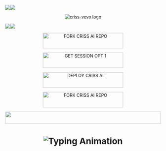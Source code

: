 <a><img src='https://i.imgur.com/LyHic3i.gif'/></a><a><img src='https://i.imgur.com/LyHic3i.gif'/></a>

<p align="center">
  <a href="https://github.com/criss-vevo">
    <img alt="criss-vevo logo"  src="https://res.cloudinary.com/dgy2dutjs/image/upload/v1751624587/url.crissvevo.co.tz/IMG_2353_fze42l.jpg">
  </a>
</p>

<a><img src='https://i.imgur.com/LyHic3i.gif'/></a><a><img src='https://i.imgur.com/LyHic3i.gif'/></a>

<p align="center">
  <a href="https://github.com/criss-vevo/CRISS-AI/fork">
    <img title="FORK CRISS AI REPO" src="https://img.shields.io/badge/📁_FORK_CRISS_AI_REPO-000000?style=for-the-badge&logo=files&logoColor=white&color=FFA500" width="260" height="50"/>
  </a>
  </p>

<!-- Action Buttons -->
<p align="center">
  <a href="https://pair.crissvevo.co.tz">
    <img title="GET SESSION OPT 1" src="https://img.shields.io/badge/🔑_GET_CRISS_AI_SESSION-000000?style=for-the-badge&logo=quantum&logoColor=white&color=skyblue" width="260" height="50"/>
  </a>
</p>

<p align="center">
  <a href="https://ai-deploy.crissvevo.co.tz">
    <img title="DEPLOY CRISS AI" src="https://img.shields.io/badge/🚀_DEPLOY_ON_HEROKU-000000?style=for-the-badge&logo=heroku&logoColor=white&color=FF00FF" width="260" height="50"/>
  </a>
</p>



<p align="center">
  <a href="https://whatsapp.com/channel/0029VbAhCy8EquiTSb5pMS3t">
    <img title="FORK CRISS AI REPO" src="https://img.shields.io/badge/JOIN_OUR_CHANNEL-000000?style=for-the-badge&logo=files&logoColor=white&color=FFA500" width="260" height="50"/>
  </a>
  </p>


<p align="center">
  <img src="https://i.imgur.com/dBaSKWF.gif" height="40" width="100%">

<h1 align="center">
  <img src="https://readme-typing-svg.herokuapp.com?font=Fira+Code&size=25&duration=3000&color=00FF00&background=000000&center=true&vCenter=true&width=600&lines=⚡+CRISS+AI;🔥+The+Most+Powerful+WhatsApp+Bot;💻+Crafted+by+Criss+Vevo;🚀+Next-Gen+Ai+Technology;🌈+Fast+⚡+Secure+🔒+Reliable+✅" alt="Typing Animation">
</h1>
